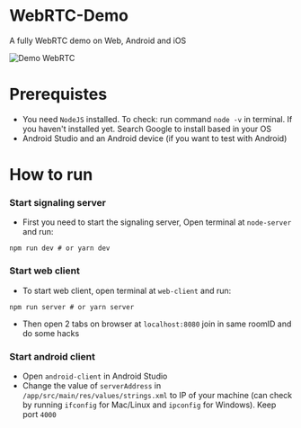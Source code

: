 # WebRTC-Demo
A fully WebRTC demo on Web, Android and iOS

![Demo WebRTC](./demo.gif "Demo WebRTC")

# Prerequistes
 - You need `NodeJS` installed. To check: run command `node -v` in terminal. If you haven't installed yet. Search Google to install based in your OS
 - Android Studio and an Android device (if you want to test with Android)
 
# How to run
### Start signaling server
- First you need to start the signaling server, Open terminal at `node-server` and run:
```
npm run dev # or yarn dev
```
### Start web client
- To start web client, open terminal at `web-client` and run:
```
npm run server # or yarn server
```
- Then open 2 tabs on browser at `localhost:8080` join in same roomID and do some hacks

### Start android client 
- Open `android-client` in Android Studio
- Change the value of `serverAddress` in `/app/src/main/res/values/strings.xml` to IP of your machine (can check by running `ifconfig` for Mac/Linux and `ipconfig` for Windows). Keep port `4000`
